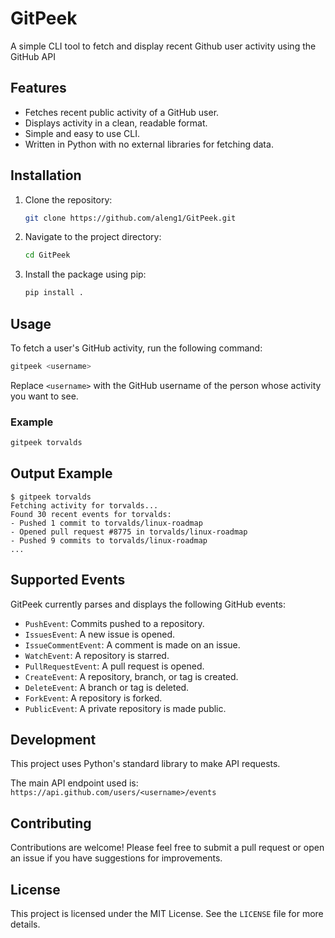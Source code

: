 # GitPeek
A simple CLI tool to fetch and display recent Github user activity using the GitHub API

## Features

- Fetches recent public activity of a GitHub user.
- Displays activity in a clean, readable format.
- Simple and easy to use CLI.
- Written in Python with no external libraries for fetching data.

## Installation

1.  Clone the repository:
    ```sh
    git clone https://github.com/aleng1/GitPeek.git
    ```
2.  Navigate to the project directory:
    ```sh
    cd GitPeek
    ```
3.  Install the package using pip:
    ```sh
    pip install .
    ```

## Usage

To fetch a user's GitHub activity, run the following command:

```sh
gitpeek <username>
```

Replace `<username>` with the GitHub username of the person whose activity you want to see.

### Example

```sh
gitpeek torvalds
```

## Output Example

```
$ gitpeek torvalds
Fetching activity for torvalds...
Found 30 recent events for torvalds:
- Pushed 1 commit to torvalds/linux-roadmap
- Opened pull request #8775 in torvalds/linux-roadmap
- Pushed 9 commits to torvalds/linux-roadmap
...
```

## Supported Events

GitPeek currently parses and displays the following GitHub events:

- `PushEvent`: Commits pushed to a repository.
- `IssuesEvent`: A new issue is opened.
- `IssueCommentEvent`: A comment is made on an issue.
- `WatchEvent`: A repository is starred.
- `PullRequestEvent`: A pull request is opened.
- `CreateEvent`: A repository, branch, or tag is created.
- `DeleteEvent`: A branch or tag is deleted.
- `ForkEvent`: A repository is forked.
- `PublicEvent`: A private repository is made public.

## Development

This project uses Python's standard library to make API requests.

The main API endpoint used is: `https://api.github.com/users/<username>/events`

## Contributing

Contributions are welcome! Please feel free to submit a pull request or open an issue if you have suggestions for improvements.

## License

This project is licensed under the MIT License. See the `LICENSE` file for more details.
